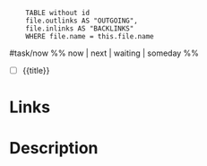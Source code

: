 ```dataview 
	TABLE without id
	file.outlinks AS "OUTGOING", 
	file.inlinks AS "BACKLINKS"
	WHERE file.name = this.file.name 
```

#task/now %% now | next | waiting | someday %%
- [ ] {{title}}


# Links


# Description